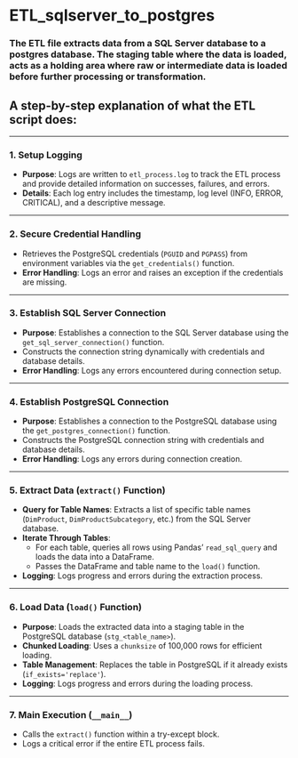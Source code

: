 # ETL_sqlserver_to_postgres

### The ETL file extracts data from a SQL Server database to a postgres database. The staging table where the data is loaded, acts as a holding area where raw or intermediate data is loaded before further processing or transformation.

## A step-by-step explanation of what the ETL script does:

---

### **1. Setup Logging**
- **Purpose**: Logs are written to `etl_process.log` to track the ETL process and provide detailed information on successes, failures, and errors.
- **Details**: Each log entry includes the timestamp, log level (INFO, ERROR, CRITICAL), and a descriptive message.

---

### **2. Secure Credential Handling**
- Retrieves the PostgreSQL credentials (`PGUID` and `PGPASS`) from environment variables via the `get_credentials()` function.
- **Error Handling**: Logs an error and raises an exception if the credentials are missing.

---

### **3. Establish SQL Server Connection**
- **Purpose**: Establishes a connection to the SQL Server database using the `get_sql_server_connection()` function.
- Constructs the connection string dynamically with credentials and database details.
- **Error Handling**: Logs any errors encountered during connection setup.

---

### **4. Establish PostgreSQL Connection**
- **Purpose**: Establishes a connection to the PostgreSQL database using the `get_postgres_connection()` function.
- Constructs the PostgreSQL connection string with credentials and database details.
- **Error Handling**: Logs any errors during connection creation.

---

### **5. Extract Data (`extract()` Function)**
- **Query for Table Names**: Extracts a list of specific table names (`DimProduct`, `DimProductSubcategory`, etc.) from the SQL Server database.
- **Iterate Through Tables**: 
  - For each table, queries all rows using Pandas’ `read_sql_query` and loads the data into a DataFrame.
  - Passes the DataFrame and table name to the `load()` function.
- **Logging**: Logs progress and errors during the extraction process.

---

### **6. Load Data (`load()` Function)**
- **Purpose**: Loads the extracted data into a staging table in the PostgreSQL database (`stg_<table_name>`).
- **Chunked Loading**: Uses a `chunksize` of 100,000 rows for efficient loading.
- **Table Management**: Replaces the table in PostgreSQL if it already exists (`if_exists='replace'`).
- **Logging**: Logs progress and errors during the loading process.

---

### **7. Main Execution (`__main__`)**
- Calls the `extract()` function within a try-except block.
- Logs a critical error if the entire ETL process fails.

